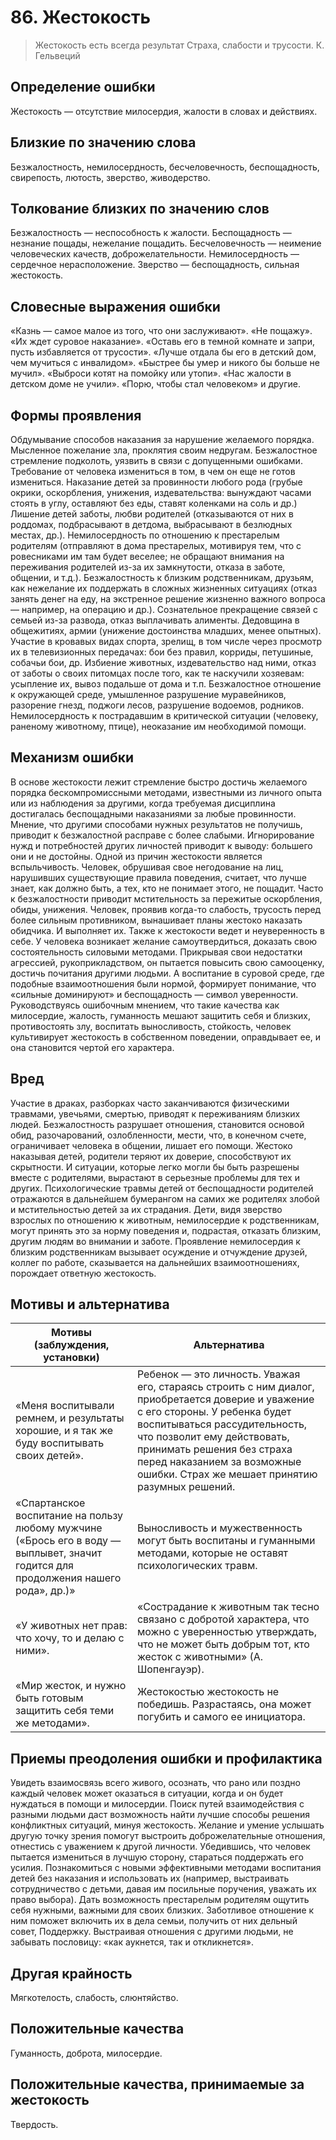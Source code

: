 # 86. Жестокость
>Жестокость есть всегда результат 
Страха, слабости и трусости.
К. Гельвеций 

## Определение ошибки
Жестокость — отсутствие милосердия, жалости в словах и действиях.

## Близкие по значению слова
Безжалостность, немилосердность, бесчеловечность, беспощадность, свирепость, лютость, зверство, живодерство.

## Толкование близких по значению слов
Безжалостность — неспособность к жалости.
Беспощадность — незнание пощады, нежелание пощадить.
Бесчеловечность — неимение человеческих качеств, доброжелательности.
Немилосердность — сердечное нерасположение.
Зверство — беспощадность, сильная жестокость.

## Словесные выражения ошибки
«Казнь — самое малое из того, что они заслуживают».
«Не пощажу».
«Их ждет суровое наказание».
«Оставь его в темной комнате и запри, пусть избавляется от трусости».
«Лучше отдала бы его в детский дом, чем мучиться с инвалидом».
«Быстрее бы умер и никого бы больше не мучил».
«Выброси котят на помойку или утопи».
«Нас жалости в детском доме не учили».
«Порю, чтобы стал человеком» и другие.

## Формы проявления
Обдумывание способов наказания за нарушение желаемого порядка.
Мысленное пожелание зла, проклятия своим недругам.
Безжалостное стремление подколоть, уязвить в связи с допущенными ошибками.
Требование от человека измениться в том, в чем он еще не готов измениться.
Наказание детей за провинности любого рода (грубые окрики, оскорбления, унижения, издевательства: вынуждают часами стоять в углу, оставляют без еды, ставят коленками на соль и др.)
Лишение детей заботы, любви родителей (отказываются от них в роддомах, подбрасывают в детдома, выбрасывают в безлюдных местах, др.).
Немилосердность по отношению к престарелым родителям (отправляют в дома престарелых, мотивируя тем, что с ровесниками им там будет веселее; не обращают внимания на переживания родителей из-за их замкнутости, отказа в заботе, общении, и т.д.).
Безжалостность к близким родственникам, друзьям, как нежелание их поддержать в сложных жизненных ситуациях (отказ занять денег на еду, на экстренное решение жизненно важного вопроса — например, на операцию и др.).
Сознательное прекращение связей с семьей из-за развода, отказ выплачивать алименты.
Дедовщина в общежитиях, армии (унижение достоинства младших, менее опытных).
Участие в кровавых видах спорта, зрелищ, в том числе через просмотр их в телевизионных передачах: бои без правил, корриды, петушиные, собачьи бои, др.
Избиение животных, издевательство над ними, отказ от заботы о своих питомцах после того, как те наскучили хозяевам: усыпление их, вывоз подальше от дома и т.п.
Безжалостное отношение к окружающей среде, умышленное разрушение муравейников, разорение гнезд, поджоги лесов, разрушение водоемов, родников.
Немилосердность к пострадавшим в критической ситуации (человеку, раненому животному, птице), неоказание им необходимой помощи.

## Механизм ошибки
В основе жестокости лежит стремление быстро достичь желаемого порядка бескомпромиссными методами, известными из личного опыта или из наблюдения за другими, когда требуемая дисциплина достигалась беспощадными наказаниями за любые провинности. Мнение, что другими способами нужных результатов не получишь, приводит к безжалостной расправе с более слабыми. Игнорирование нужд и потребностей других личностей приводит к выводу: большего они и не достойны.
Одной из причин жестокости является вспыльчивость. Человек, обрушивая свое негодование на лиц, нарушивших существующие правила поведения, считает, что лучше знает, как должно быть, а тех, кто не понимает этого, не пощадит.
Часто к безжалостности приводит мстительность за пережитые оскорбления, обиды, унижения. Человек, проявив когда-то слабость, трусость перед более сильным противником, вынашивает планы жестоко наказать обидчика. И выполняет их.
Также к жестокости ведет и неуверенность в себе. У человека возникает желание самоутвердиться, доказать свою состоятельность силовыми методами. Прикрывая свои недостатки агрессией, рукоприкладством, он пытается повысить свою самооценку, достичь почитания другими людьми. А воспитание в суровой среде, где подобные взаимоотношения были нормой, формирует понимание, что «сильные доминируют» и беспощадность — символ уверенности.
Руководствуясь ошибочным мнением, что такие качества как милосердие, жалость, гуманность мешают защитить себя и близких, противостоять злу, воспитать выносливость, стойкость, человек культивирует жестокость в собственном поведении, оправдывает ее, и она становится чертой его характера.

## Вред
Участие в драках, разборках часто заканчиваются физическими травмами, увечьями, смертью, приводят к переживаниям близких людей.
Безжалостность разрушает отношения, становится основой обид, разочарований, озлобленности, мести, что, в конечном счете, ограничивает человека в общении, лишает его помощи.
Жестоко наказывая детей, родители теряют их доверие, способствуют их скрытности. И ситуации, которые легко могли бы быть разрешены вместе с родителями, вырастают в серьезные проблемы для тех и других. Психологические травмы детей от беспощадности родителей отражаются в дальнейшем бумерангом на самих же родителях злобой и мстительностью детей за их страдания.
Дети, видя зверство взрослых по отношению к животным, немилосердие к родственникам, могут принять это за норму поведения и, подрастая, отказать близким, другим людям во внимании и заботе.
Проявление немилосердия к близким родственникам вызывает осуждение и отчуждение друзей, коллег по работе, сказывается на дальнейших взаимоотношениях, порождает ответную жестокость.

## Мотивы и альтернатива
Мотивы (заблуждения, установки) | Альтернатива
---|---
«Меня воспитывали ремнем, и результаты хорошие, и я так же буду воспитывать своих детей».	| Ребенок — это личность. Уважая его, стараясь строить с ним диалог, приобретается доверие и уважение с его стороны. У ребенка будет воспитываться рассудительность, что позволит ему действовать, принимать решения без страха перед наказанием за возможные ошибки. Страх же мешает принятию разумных решений.
«Спартанское воспитание на пользу любому мужчине («Брось его в воду — выплывет, значит годится для продолжения нашего рода», др.)»	| Выносливость и мужественность могут быть воспитаны и гуманными методами, которые не оставят психологических травм.
«У животных нет прав: что хочу, то и делаю с ними».	| «Сострадание к животным так тесно связано с добротой характера, что можно с уверенностью утверждать, что не может быть добрым тот, кто жесток с животными» (А. Шопенгауэр).
«Мир жесток, и нужно быть готовым защитить себя теми же методами».	| Жестокостью жестокость не победишь. Разрастаясь, она может погубить и самого ее инициатора.

## Приемы преодоления ошибки и профилактика
Увидеть взаимосвязь всего живого, осознать, что рано или поздно каждый человек может оказаться в ситуации, когда и он будет нуждаться в помощи и милосердии.
Поиск путей взаимодействия с разными людьми даст возможность найти лучшие способы решения конфликтных ситуаций, минуя жестокость.
Желание и умение услышать другую точку зрения помогут выстроить доброжелательные отношения, отнестись с уважением к другой личности.
Убедившись, что человек пытается измениться в лучшую сторону, стараться поддержать его усилия.
Познакомиться с новыми эффективными методами воспитания детей без наказания и использовать их (например, выстраивать сотрудничество с детьми, давая им посильные поручения, уважать их право выбора).
Дать возможность престарелым родителям ощутить себя нужными, важными для своих близких. Заботливое отношение к ним поможет включить их в дела семьи, получить от них дельный совет,
Поддержку.
Выстраивая отношения с другими людьми, не забывать пословицу: «как аукнется, так и откликнется».

## Другая крайность
Мягкотелость, слабость, слюнтяйство.

## Положительные качества
Гуманность, доброта, милосердие.

## Положительные качества, принимаемые за жестокость
Твердость. 

